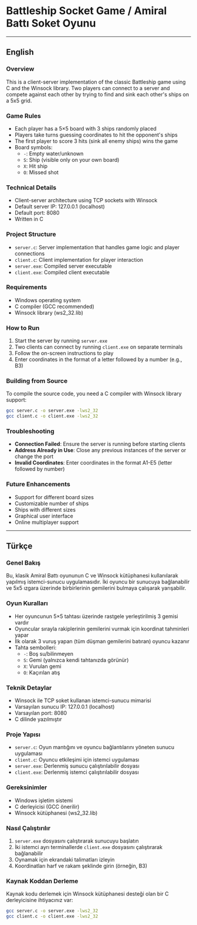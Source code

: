 # Battleship Socket Game / Amiral Battı Soket Oyunu

---

## English

### Overview
This is a client-server implementation of the classic Battleship game using C and the Winsock library. Two players can connect to a server and compete against each other by trying to find and sink each other's ships on a 5x5 grid.

### Game Rules
- Each player has a 5×5 board with 3 ships randomly placed
- Players take turns guessing coordinates to hit the opponent's ships
- The first player to score 3 hits (sink all enemy ships) wins the game
- Board symbols:
  - `-`: Empty water/unknown
  - `S`: Ship (visible only on your own board)
  - `X`: Hit ship
  - `O`: Missed shot

### Technical Details
- Client-server architecture using TCP sockets with Winsock
- Default server IP: 127.0.0.1 (localhost)
- Default port: 8080
- Written in C

### Project Structure
- `server.c`: Server implementation that handles game logic and player connections
- `client.c`: Client implementation for player interaction
- `server.exe`: Compiled server executable
- `client.exe`: Compiled client executable

### Requirements
- Windows operating system
- C compiler (GCC recommended)
- Winsock library (ws2_32.lib)

### How to Run
1. Start the server by running `server.exe`
2. Two clients can connect by running `client.exe` on separate terminals
3. Follow the on-screen instructions to play
4. Enter coordinates in the format of a letter followed by a number (e.g., B3)

### Building from Source
To compile the source code, you need a C compiler with Winsock library support:

```bash
gcc server.c -o server.exe -lws2_32
gcc client.c -o client.exe -lws2_32
```

### Troubleshooting
- **Connection Failed**: Ensure the server is running before starting clients
- **Address Already in Use**: Close any previous instances of the server or change the port
- **Invalid Coordinates**: Enter coordinates in the format A1-E5 (letter followed by number)

### Future Enhancements
- Support for different board sizes
- Customizable number of ships
- Ships with different sizes
- Graphical user interface
- Online multiplayer support

---

## Türkçe

### Genel Bakış
Bu, klasik Amiral Battı oyununun C ve Winsock kütüphanesi kullanılarak yapılmış istemci-sunucu uygulamasıdır. İki oyuncu bir sunucuya bağlanabilir ve 5x5 ızgara üzerinde birbirlerinin gemilerini bulmaya çalışarak yarışabilir.

### Oyun Kuralları
- Her oyuncunun 5×5 tahtası üzerinde rastgele yerleştirilmiş 3 gemisi vardır
- Oyuncular sırayla rakiplerinin gemilerini vurmak için koordinat tahminleri yapar
- İlk olarak 3 vuruş yapan (tüm düşman gemilerini batıran) oyuncu kazanır
- Tahta sembolleri:
  - `-`: Boş su/bilinmeyen
  - `S`: Gemi (yalnızca kendi tahtanızda görünür)
  - `X`: Vurulan gemi
  - `O`: Kaçırılan atış

### Teknik Detaylar
- Winsock ile TCP soket kullanan istemci-sunucu mimarisi
- Varsayılan sunucu IP: 127.0.0.1 (localhost)
- Varsayılan port: 8080
- C dilinde yazılmıştır

### Proje Yapısı
- `server.c`: Oyun mantığını ve oyuncu bağlantılarını yöneten sunucu uygulaması
- `client.c`: Oyuncu etkileşimi için istemci uygulaması
- `server.exe`: Derlenmiş sunucu çalıştırılabilir dosyası
- `client.exe`: Derlenmiş istemci çalıştırılabilir dosyası

### Gereksinimler
- Windows işletim sistemi
- C derleyicisi (GCC önerilir)
- Winsock kütüphanesi (ws2_32.lib)

### Nasıl Çalıştırılır
1. `server.exe` dosyasını çalıştırarak sunucuyu başlatın
2. İki istemci ayrı terminallerde `client.exe` dosyasını çalıştırarak bağlanabilir
3. Oynamak için ekrandaki talimatları izleyin
4. Koordinatları harf ve rakam şeklinde girin (örneğin, B3)

### Kaynak Koddan Derleme
Kaynak kodu derlemek için Winsock kütüphanesi desteği olan bir C derleyicisine ihtiyacınız var:

```bash
gcc server.c -o server.exe -lws2_32
gcc client.c -o client.exe -lws2_32
```
